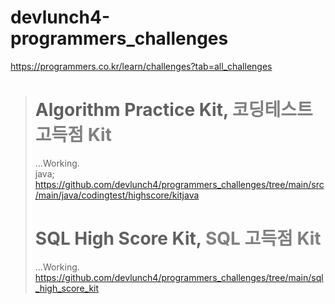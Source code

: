 # devlunch4-programmers_challenges
https://programmers.co.kr/learn/challenges?tab=all_challenges
  
> # Algorithm Practice Kit, <span style= "color: gray">코딩테스트 고득점 Kit</span>
> ...Working.  
> java; https://github.com/devlunch4/programmers_challenges/tree/main/src/main/java/codingtest/highscore/kitjava
> 
> # SQL High Score Kit, <span style= "color: gray">SQL 고득점 Kit</span> 
> ...Working.  
> https://github.com/devlunch4/programmers_challenges/tree/main/sql_high_score_kit




